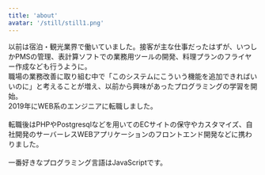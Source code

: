 ```yaml
---
title: 'about'
avatar: '/still/still1.png'
---
```


以前は宿泊・観光業界で働いていました。接客が主な仕事だったはずが、いつしかPMSの管理、表計算ソフトでの業務用ツールの開発、料理プランのフライヤー作成なども行うように。  
職場の業務改善に取り組む中で「このシステムにこういう機能を追加できればいいのに」と考えることが増え、以前から興味があったプログラミングの学習を開始。  
2019年にWEB系のエンジニアに転職しました。  
<br/>
転職後はPHPやPostgresqlなどを用いてのECサイトの保守やカスタマイズ、自社開発のサーバーレスWEBアプリケーションのフロントエンド開発などに携わりました。  
<br/>
一番好きなプログラミング言語はJavaScriptです。  
<br/>
  